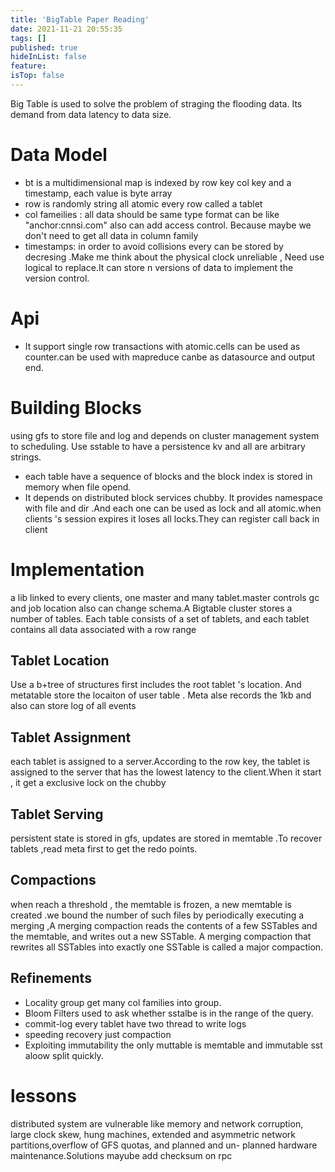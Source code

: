 ```yaml
---
title: 'BigTable Paper Reading'
date: 2021-11-21 20:55:35
tags: []
published: true
hideInList: false
feature: 
isTop: false
---
```

Big Table is used to solve the problem of straging the flooding data. Its demand from data latency to data size.

# Data Model

- bt is a multidimensional map is indexed by row key col key and a timestamp, each value is byte array
- row is randomly string  all atomic every row called a tablet 
- col fameilies : all data should be same type format can be like "anchor:cnnsi.com"  also can add access control. Because maybe we don't need to get all data in column family
- timestamps: in order to avoid collisions every can be stored by decresing .Make me think about the physical clock unreliable , Need use logical to replace.It can store n versions of data to implement the version control.

# Api
+ It support single row transactions with atomic.cells can be used as counter.can be used with mapreduce canbe as datasource and output end.


# Building Blocks 
using gfs to store file and log and depends on  cluster management system to scheduling. Use sstable to have a persistence kv and all are arbitrary strings.
+ each table have a sequence of blocks and the block index is stored in memory when file opend.
+ It depends on distributed block services chubby. It provides namespace with file and dir .And each one can be used as lock and all atomic.when clients 's session expires it loses all locks.They can register call back in client

# Implementation
a lib linked to every clients, one master and many tablet.master controls gc and job location  also can change schema.A Bigtable cluster stores a number of tables. Each table consists of a set of tablets, and each tablet contains all data associated with a row range
## Tablet Location
Use a b+tree of structures first includes the root tablet 's location. And metatable store the locaiton of user table . Meta alse records the 1kb and also can store log of all events



## Tablet Assignment
each tablet is assigned to a server.According to the row key, the tablet is assigned to the server that has the lowest latency to the client.When it start , it get a exclusive lock on the chubby
## Tablet Serving

persistent state is stored in gfs, updates are stored in memtable .To recover tablets ,read meta first to get the redo points.



##  Compactions

when reach a threshold , the
memtable is frozen, a new memtable is created .we bound the number of such files
by periodically executing a merging ,A merging compaction reads the contents
of a few SSTables and the memtable, and writes out a
new SSTable. A merging compaction that rewrites all SSTables
into exactly one SSTable is called a major compaction.

## Refinements
+ Locality group get many col families into group.
+ Bloom Filters  used to ask whether sstalbe is in the range of the query.
+ commit-log every tablet have two thread to write logs 
+ speeding recovery just compaction
+ Exploiting immutability the only muttable is memtable and immutable sst aloow split quickly.


# lessons
distributed system are vulnerable like memory and network corruption, large clock skew, hung machines, extended and asymmetric network partitions,overflow of GFS quotas, and planned and un- planned hardware maintenance.Solutions mayube add checksum on rpc 